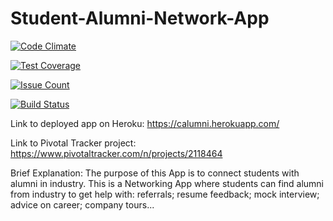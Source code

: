# Student-Alumni-Network-App


[![Code Climate](https://codeclimate.com/github/rails/rails/badges/gpa.svg)](https://codeclimate.com/github/rails/rails)

[![Test Coverage](https://codeclimate.com/github/rails/rails/badges/coverage.svg)](https://codeclimate.com/github/rails/rails/coverage)

[![Issue Count](https://codeclimate.com/github/rails/rails/badges/issue_count.svg)](https://codeclimate.com/github/rails/rails)

[![Build Status](https://travis-ci.org/clarkfyr/Calumni.svg?branch=master)](https://travis-ci.org/clarkfyr/Calumni)

Link to deployed app on Heroku:
https://calumni.herokuapp.com/

Link to Pivotal Tracker project: 
https://www.pivotaltracker.com/n/projects/2118464

Brief Explanation:
  The purpose of this App is to connect students with alumni in industry.
  This is a Networking App where students can find alumni from industry to get help with:
      referrals; resume feedback; mock interview; advice on career; company tours...
